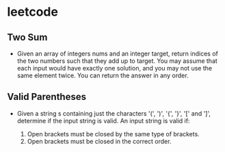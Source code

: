 # leetcode

## Two Sum

- Given an array of integers nums and an integer target, return indices of the two numbers such that they add up to target. You may assume that each input would have exactly one solution, and you may not use the same element twice. You can return the answer in any order.

## Valid Parentheses

- Given a string s containing just the characters '(', ')', '{', '}', '[' and ']', determine if the input string is valid. An input string is valid if:

  1. Open brackets must be closed by the same type of brackets.
  2. Open brackets must be closed in the correct order.
